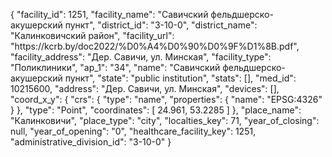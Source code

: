 {
    "facility_id": 1251,
    "facility_name": "Савичский фельдшерско-акушерский пункт",
    "district_id": "3-10-0",
    "district_name": "Калинковичский район",
    "facility_url": "https:\/\/kcrb.by\/doc2022\/%D0%A4%D0%90%D0%9F%D1%8B.pdf",
    "facility_address": "Дер. Савичи, ул. Минская",
    "facility_type": "Поликлиники",
    "ap_1": "34",
    "name": "Савичский фельдшерско-акушерский пункт",
    "state": "public institution",
    "stats": [],
    "med_id": 10215600,
    "address": "Дер. Савичи, ул. Минская",
    "devices": [],
    "coord_x_y": {
        "crs": {
            "type": "name",
            "properties": {
                "name": "EPSG:4326"
            }
        },
        "type": "Point",
        "coordinates": [
            24.961,
            53.2285
        ]
    },
    "place_name": "Калинковичи",
    "place_type": "city",
    "localties_key": 71,
    "year_of_closing": null,
    "year_of_opening": "0",
    "healthcare_facility_key": 1251,
    "administrative_division_id": "3-10-0"
}